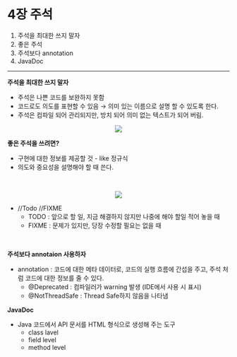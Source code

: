# 4장 주석

1. 주석을 최대한 쓰지 말자
2. 좋은 주석
3. 주석보다 annotation
4. JavaDoc

---

**주석을  최대한 쓰지 말자**

- 주석은 나쁜 코드를 보완하지 못함
- 코드로도 의도를 표현할 수 있음 → 의미 있는 이름으로 설명 할 수 있도록 한다.
- 주석은 컴파일 되어 관리되지만, 방치 되어 의미 없는 텍스트가 되어 버림.


<p align="center">
 <img src="https://user-images.githubusercontent.com/80144039/170156109-f2dd3a3c-0875-448a-88e0-a01229805690.png"/>
</p>

**좋은 주석을 쓰려면?**

- 구현에 대한 정보를 제공할 것 - like 정규식
- 의도와 중요성을 설명해야 할 때 쓴다.

<br/>
<p align="center">
 <img src="https://user-images.githubusercontent.com/80144039/170156252-1b06d500-31f7-4ae2-9678-ac3ccaadda98.png"/>
</p>



- //Todo //FIXME
    - TODO : 앞으로 할 일, 지금 해결하지 않지만 나중에 해야 할일 적어 놓을 때
    - FIXME : 문제가 있지만, 당장 수정할 필요는 없을 때

<br/>
    

**주석보다 annotaion 사용하자**

- annotation :  코드에 대한 메타 데이터로,  코드의 실행 흐름에 간섭을 주고, 주석 처럼 코드에 대한 정보를 줄 수 있다.
    - @Deprecated : 컴파일러가 warning 발생 (IDE에서 사용 시 표시)
    - @NotThreadSafe : Thread Safe하지 않음을 나타냄



**JavaDoc**

- Java 코드에서 API 문서를 HTML 형식으로 생성해 주는 도구
    - class lavel
    - field level
    - method level
